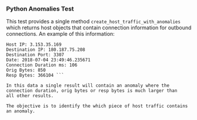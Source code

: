### Python Anomalies Test

This test provides a single method `create_host_traffic_with_anomalies` which returns host objects that contain 
connection information for outbound connections. An example of this information:

```
Host IP: 3.153.35.169 
Destination IP: 180.187.75.208 
Destination Port: 3307 
Date: 2018-07-04 23:49:46.235671 
Connection Duration ms: 106 
Orig Bytes: 850 
Resp Bytes: 366104 ```

In this data a single result will contain an anomaly where the connection duration, orig bytes or resp bytes is much larger than 
all other results. 

The objective is to identify the which piece of host traffic contains an anomaly. 
